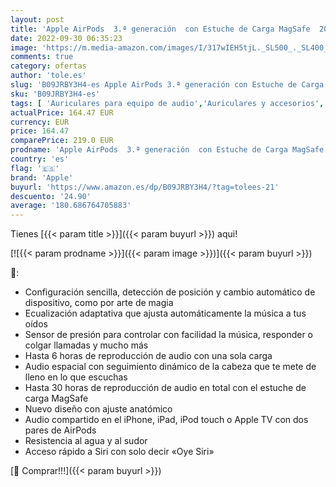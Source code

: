 ```yaml
---
layout: post
title: 'Apple AirPods  3.ª generación  con Estuche de Carga MagSafe  2021 '
date: 2022-09-30 06:35:23
image: 'https://m.media-amazon.com/images/I/317wIEH5tjL._SL500_._SL400_.jpg'
comments: true
category: ofertas
author: 'tole.es'
slug: 'B09JRBY3H4-es Apple AirPods 3.ª generación con Estuche de Carga MagSafe...'
sku: 'B09JRBY3H4-es'
tags: [ 'Auriculares para equipo de audio','Auriculares y accesorios','Electrónica','apple','🇪🇸', ]
actualPrice: 164.47 EUR
currency: EUR
price: 164.47
comparePrice: 219.0 EUR
prodname: 'Apple AirPods  3.ª generación  con Estuche de Carga MagSafe  2021 '
country: 'es'
flag: '🇪🇸'
brand: 'Apple'
buyurl: 'https://www.amazon.es/dp/B09JRBY3H4/?tag=tolees-21'
descuento: '24.90'
average: '180.686764705883'
---
```


Tienes [{{< param title >}}]({{< param buyurl >}}) aqui!

[![{{< param prodname >}}]({{< param image >}})]({{< param buyurl >}})

🔎:

- Configuración sencilla, detección de posición y cambio automático de dispositivo, como por arte de magia
- Ecualización adaptativa que ajusta automáticamente la música a tus oídos
- Sensor de presión para controlar con facilidad la música, responder o colgar llamadas y mucho más
- Hasta 6 horas de reproducción de audio con una sola carga
- Audio espacial con seguimiento dinámico de la cabeza que te mete de lleno en lo que escuchas
- Hasta 30 horas de reproducción de audio en total con el estuche de carga MagSafe
- Nuevo diseño con ajuste anatómico
- Audio compartido en el iPhone, iPad, iPod touch o Apple TV con dos pares de AirPods
- Resistencia al agua y al sudor
- Acceso rápido a Siri con solo decir «Oye Siri»

[🛒 Comprar!!!]({{< param buyurl >}})
